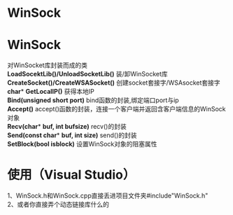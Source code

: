 # WinSock
# WinSock
对WinSocket库封装而成的类  
**LoadSocektLib()/UnloadSocketLib()**                               装/卸WinSocket库  
**CreateSocket()/CreateWSASocket()**                                创建socket套接字/WSAsocket套接字  
**char*** **GetLocalIP()**                                              获得本地IP  
**Bind(unsigned short port)**                                       bind函数的封装,绑定端口port与ip  
**Accept()**                                                        accept()函数的封装，连接一个客户端并返回含客户端信息的WinSock对象  
**Recv(char*** **buf, int bufsize)**                                    recv()的封装  
**Send(const char*** **buf, int size)**                                 send()的封装  
**SetBlock(bool isblock)**                                          设置WinSock对象的阻塞属性  
# 使用（Visual Studio）
1、WinSock.h和WinSock.cpp直接丢进项目文件夹#include"WinSock.h"  
2、或者你直接弄个动态链接库什么的  
